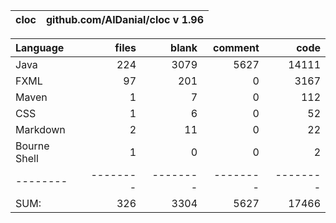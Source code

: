 | cloc | github.com/AlDanial/cloc v 1.96 |
|------|---------------------------------|

| Language     |    files |    blank |  comment |     code |
|:-------------|---------:|---------:|---------:|---------:|
| Java         |      224 |     3079 |     5627 |    14111 |
| FXML         |       97 |      201 |        0 |     3167 |
| Maven        |        1 |        7 |        0 |      112 |
| CSS          |        1 |        6 |        0 |       52 |
| Markdown     |        2 |       11 |        0 |       22 |
| Bourne Shell |        1 |        0 |        0 |        2 |
| --------     | -------- | -------- | -------- | -------- |
| SUM:         |      326 |     3304 |     5627 |    17466 |
